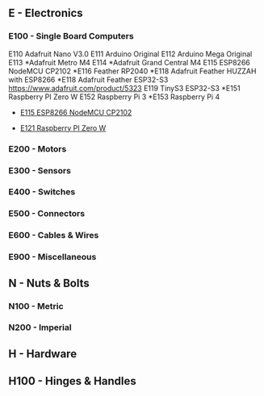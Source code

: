 
## E - Electronics

### E100 - Single Board Computers

E110 Adafruit Nano V3.0
E111 Arduino Original
E112 Arduino Mega Original
E113 *Adafruit Metro M4
E114 *Adafruit Grand Central M4
E115 ESP8266 NodeMCU CP2102
*E116 Feather RP2040
*E118 Adafruit Feather HUZZAH with ESP8266
*E118 Adafruit Feather ESP32-S3
	https://www.adafruit.com/product/5323
E119 TinyS3 ESP32-S3
*E151 Raspberry PI Zero W
E152 Raspberry Pi 3
*E153 Raspberry Pi 4

- [E115    ESP8266 NodeMCU CP2102](Elec/E115.html)

- [E121    Raspberry PI Zero W](Elec/E121.html)



### E200 - Motors

### E300 - Sensors

### E400 - Switches

### E500 - Connectors

### E600 - Cables & Wires

### E900 - Miscellaneous


## N - Nuts & Bolts

### N100 - Metric 

### N200 - Imperial


## H - Hardware

## H100 - Hinges & Handles





